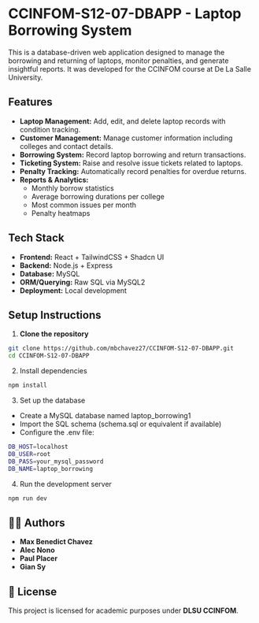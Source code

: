 # CCINFOM-S12-07-DBAPP - Laptop Borrowing System

This is a database-driven web application designed to manage the borrowing and returning of laptops, monitor penalties, and generate insightful reports. It was developed for the CCINFOM course at De La Salle University.

## Features

- **Laptop Management:** Add, edit, and delete laptop records with condition tracking.
- **Customer Management:** Manage customer information including colleges and contact details.
- **Borrowing System:** Record laptop borrowing and return transactions.
- **Ticketing System:** Raise and resolve issue tickets related to laptops.
- **Penalty Tracking:** Automatically record penalties for overdue returns.
- **Reports & Analytics:**
  - Monthly borrow statistics
  - Average borrowing durations per college
  - Most common issues per month
  - Penalty heatmaps

## Tech Stack

- **Frontend:** React + TailwindCSS + Shadcn UI
- **Backend:** Node.js + Express
- **Database:** MySQL
- **ORM/Querying:** Raw SQL via MySQL2
- **Deployment:** Local development

## Setup Instructions

1. **Clone the repository**

```bash
git clone https://github.com/mbchavez27/CCINFOM-S12-07-DBAPP.git
cd CCINFOM-S12-07-DBAPP
```

2. Install dependencies

```bash
npm install
```

3. Set up the database

- Create a MySQL database named laptop_borrowing1
- Import the SQL schema (schema.sql or equivalent if available)
- Configure the .env file:

```bash
DB_HOST=localhost
DB_USER=root
DB_PASS=your_mysql_password
DB_NAME=laptop_borrowing
```

4. Run the development server

```bash
npm run dev
```

## 👨‍💻 Authors

- **Max Benedict Chavez**
- **Alec Nono**
- **Paul Placer**
- **Gian Sy**

## 📜 License

This project is licensed for academic purposes under **DLSU CCINFOM**.
